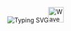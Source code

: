 <!-- Welcome to the Virgo official profile. This profile contain all the codebases for the work files Virgo has done for Obraj. -->

<!-- This profile should only be accessible to authorized individual, most of repositories it contain are private and only accessible to key individuals authorized by Obraj private limited. -->

<!-- Introductory One liner is below. -->
<p align="left">
  <img src="https://readme-typing-svg.herokuapp.com?color=%2336BCF7&size=21&duration=2000&center=false&vCenter=true&multiline=true&width=300&height=40&lines=Hi%2C+I'm+Virgo" alt="Typing SVG"><img src="https://user-images.githubusercontent.com/18350557/176309783-0785949b-9127-417c-8b55-ab5a4333674e.gif" height=35 width=35 alt="Wave GIF">
</p>
